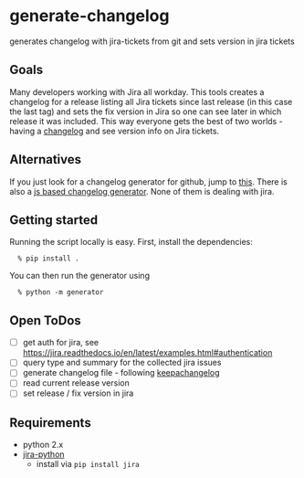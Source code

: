 # generate-changelog
generates changelog with jira-tickets from git and sets version in jira tickets

## Goals
Many developers working with Jira all workday. This tools creates a changelog for a release listing all Jira tickets since last release (in this case the last tag) and sets the fix version in Jira so one can see later in which release it was included. This way everyone gets the best of two worlds - having a [changelog][1] and see version info on Jira tickets.

## Alternatives
If you just look for a changelog generator for github, jump to [this](https://github.com/github-changelog-generator/github-changelog-generator).
There is also a [js based changelog generator](https://github.com/lob/generate-changelog).
None of them is dealing with jira.

## Getting started

Running the script locally is easy. First, install the dependencies:

      % pip install .

You can then run the generator using

      % python -m generator

## Open ToDos
- [ ] get auth for jira, see https://jira.readthedocs.io/en/latest/examples.html#authentication
- [ ] query type and summary for the collected jira issues
- [ ] generate changelog file - following [keepachangelog][1]
- [ ] read current release version
- [ ] set release / fix version in jira

## Requirements
- python 2.x
- [jira-python](https://github.com/pycontribs/jira)
    - install via `pip install jira`

[1]: https://keepachangelog.com/en/1.0.0/
